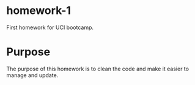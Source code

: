 # homework-1
First homework for UCI bootcamp. 
# Purpose
The purpose of this homework is to clean the code and make it easier to manage and update. 

